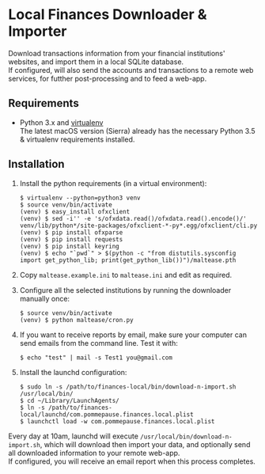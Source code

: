 Local Finances Downloader & Importer
====================================

Download transactions information from your financial institutions' websites, and import them in a local SQLite database.  
If configured, will also send the accounts and transactions to a remote web services, for futther post-processing and to feed a web-app.

Requirements
------------

- Python 3.x and [virtualenv](https://virtualenv.pypa.io)  
The latest macOS version (Sierra) already has the necessary Python 3.5 & virtualenv requirements installed.  

Installation
------------

1. Install the python requirements (in a virtual environment):
    ```
    $ virtualenv --python=python3 venv
    $ source venv/bin/activate
    (venv) $ easy_install ofxclient
    (venv) $ sed -i'' -e 's/ofxdata.read()/ofxdata.read().encode()/' venv/lib/python*/site-packages/ofxclient-*-py*.egg/ofxclient/cli.py
    (venv) $ pip install ofxparse
    (venv) $ pip install requests
    (venv) $ pip install keyring
    (venv) $ echo "`pwd`" > $(python -c "from distutils.sysconfig import get_python_lib; print(get_python_lib())")/maltease.pth
    ```

2. Copy `maltease.example.ini` to `maltease.ini` and edit as required.

3. Configure all the selected institutions by running the downloader manually once:
    ```
    $ source venv/bin/activate
    (venv) $ python maltease/cron.py
    ```

4. If you want to receive reports by email, make sure your computer can send emails from the command line. Test it with:

    ```
    $ echo "test" | mail -s Test1 you@gmail.com
    ```
    
5. Install the launchd configuration:

    ```
    $ sudo ln -s /path/to/finances-local/bin/download-n-import.sh /usr/local/bin/
    $ cd ~/Library/LaunchAgents/
    $ ln -s /path/to/finances-local/launchd/com.pommepause.finances.local.plist
    $ launchctl load -w com.pommepause.finances.local.plist
    ```
    
Every day at 10am, launchd will execute `/usr/local/bin/download-n-import.sh`, which will download then import your data, and optionally send all downloaded information to your remote web-app.  
If configured, you will receive an email report when this process completes.
